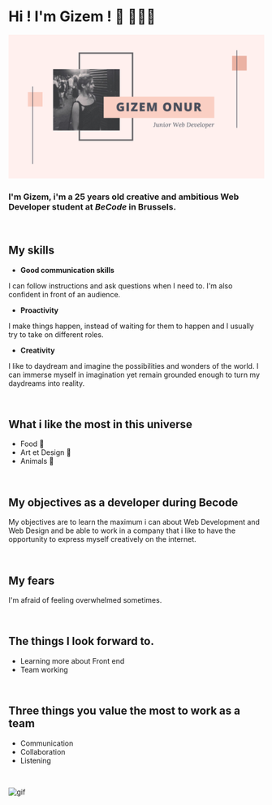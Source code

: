 # **Hi ! I'm Gizem !** 👋 👩🏻‍💻
![couverture](Gizem-Onur.png)

### I'm Gizem, i'm a 25 years old creative and ambitious  Web Developer student at *BeCode* in Brussels.  
<br>

## **My skills**
- **Good communication skills**

I can follow instructions and ask questions when I need to. I'm also confident in front of an audience.

- **Proactivity**

I make things happen, instead of waiting for them to happen and I usually try to take on different roles.  

- **Creativity**

I like to daydream and imagine the possibilities and wonders of the world. I can immerse myself in imagination yet remain grounded enough to turn my daydreams into reality.

<br>

 ## **What i like the most in this universe**

 - Food 🍔
 - Art et Design 🎨
 - Animals 🐻

<br>

## **My objectives as a developer during Becode**

My objectives are to learn the maximum i can about Web Development and Web Design and be able to work in a company that i like to have the opportunity to express myself creatively on the internet. 

<br>

## **My fears**
I'm afraid of feeling overwhelmed sometimes.

<br>

## **The things I look forward to**.

- Learning more about Front end
- Team working
<br>

## **Three things you value the most to work as a team**

- Communication
- Collaboration
- Listening


<br>

![gif](https://c.tenor.com/U-vTBdF6z28AAAAd/cat-shaking.gif) 
